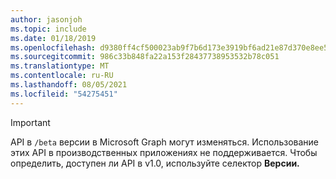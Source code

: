 ```yaml
---
author: jasonjoh
ms.topic: include
ms.date: 01/18/2019
ms.openlocfilehash: d9380ff4cf500023ab9f7b6d173e3919bf6ad21e87d370e8ee53f07ea201b81c
ms.sourcegitcommit: 986c33b848fa22a153f28437738953532b78c051
ms.translationtype: MT
ms.contentlocale: ru-RU
ms.lasthandoff: 08/05/2021
ms.locfileid: "54275451"
---
```

<!-- markdownlint-disable MD041-->

> [!IMPORTANT]
> API в `/beta` версии в Microsoft Graph могут изменяться. Использование этих API в производственных приложениях не поддерживается. Чтобы определить, доступен ли API в v1.0, используйте селектор **Версии.**

